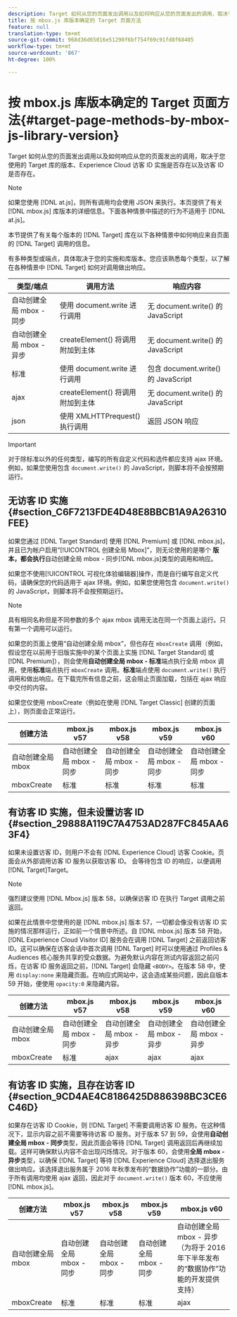 ```yaml
---
description: Target 如何从您的页面发出调用以及如何响应从您的页面发出的调用，取决于您使用的 Target 库的版本、Experience Cloud 访客 ID 实施是否存在以及访客 ID 是否存在。
title: 按 mbox.js 库版本确定的 Target 页面方法
feature: null
translation-type: tm+mt
source-git-commit: 968d36d65016e51290f6bf754f69c91fd8f68405
workflow-type: tm+mt
source-wordcount: '867'
ht-degree: 100%

---
```



# 按 mbox.js 库版本确定的 Target 页面方法{#target-page-methods-by-mbox-js-library-version}

Target 如何从您的页面发出调用以及如何响应从您的页面发出的调用，取决于您使用的 Target 库的版本、Experience Cloud 访客 ID 实施是否存在以及访客 ID 是否存在。

>[!NOTE]
>
>如果您使用 [!DNL at.js]，则所有调用均会使用 JSON 来执行。本页提供了有关 [!DNL mbox.js] 库版本的详细信息。下面各种情景中描述的行为不适用于 [!DNL at.js]。

本节提供了有关每个版本的 [!DNL Target] 库在以下各种情景中如何响应来自页面的 [!DNL Target] 调用的信息。

有多种类型或端点，具体取决于您的实施和库版本。您应该熟悉每个类型，以了解在各种情景中 [!DNL Target] 如何对调用做出响应。

| 类型/端点 | 调用方法 | 响应内容 |
|--- |--- |--- |
| 自动创建全局 mbox - 同步 | 使用 document.write 进行调用 | 无 document.write() 的 JavaScript |
| 自动创建全局 mbox - 异步 | createElement() 将调用附加到主体 | 无 document.write() 的 JavaScript |
| 标准 | 使用 document.write 进行调用 | 包含 document.write() 的 JavaScript |
| ajax | createElement() 将调用附加到主体 | 无 document.write() 的 JavaScript |
| json | 使用 XMLHTTPrequest() 执行调用 | 返回 JSON 响应 |

>[!IMPORTANT]
>
>对于除标准以外的任何类型，编写的所有自定义代码和选件都应支持 ajax 环境。例如，如果您使用包含 `document.write()` 的 JavaScript，则脚本将不会按预期运行。

## 无访客 ID 实施 {#section_C6F7213FDE4D48E8BBCB1A9A26310FEE}

如果您通过 [!DNL Target Standard] 使用 [!DNL Premium] 或 [!DNL mbox.js]，并且已为帐户启用“[!UICONTROL 创建全局 Mbox]”，则无论使用的是哪个 **版本，都会执行**&#x200B;自动创建全局 mbox - 同步[!DNL mbox.js]类型的调用和响应。

如果您不使用[!UICONTROL 可视化体验编辑器]操作，而是自行编写自定义代码，请确保您的代码适用于 ajax 环境。例如，如果您使用包含 `document.write()` 的 JavaScript，则脚本将不会按预期运行。

>[!NOTE]
>
>具有相同名称但是不同参数的多个 ajax mbox 调用无法在同一个页面上运行。只有第一个调用可以运行。

如果您的页面上使用“自动创建全局 mbox”，但也存在 `mboxCreate` 调用（例如，假设您在以前用于旧版实施中的某个页面上实施 [!DNL Target Standard] 或 [!DNL Premium]），则会使用**自动创建全局 mbox - 标准**端点执行全局 mbox 调用，使用&#x200B;**标准**&#x200B;端点执行 `mboxCreate` 调用。**标准**&#x200B;端点使用 `document.write()` 执行调用和做出响应。在下载完所有信息之前，这会阻止页面加载，包括在 ajax 响应中交付的内容。

如果您仅使用 mboxCreate（例如在使用 [!DNL Target Classic] 创建的页面上），则页面会正常运行。

| 创建方法 | mbox.js v57 | mbox.js v58 | mbox.js v59 | mbox.js v60 |
|---|---|---|---|---|
| 自动创建全局 mbox | 自动创建全局 mbox - 同步 | 自动创建全局 mbox - 同步 | 自动创建全局 mbox - 同步 | 自动创建全局 mbox - 同步 |
| mboxCreate | 标准 | 标准 | 标准 | 标准 |

## 有访客 ID 实施，但未设置访客 ID {#section_29888A119C7A4753AD287FC845AA63F4}

如果未设置访客 ID，则用户不会有 [!DNL Experience Cloud] 访客 Cookie。页面会从外部调用访客 ID 服务以获取访客 ID。 会等待包含 ID 的响应，以便调用 [!DNL Target]Target。

>[!NOTE]
>
>强烈建议使用 [!DNL Mbox.js] 版本 58，以确保访客 ID 在执行 Target 调用之前返回。

如果在此情景中您使用的是 [!DNL mbox.js] 版本 57，一切都会像没有访客 ID 实施的情况那样运行，正如前一个情景中所述。自 [!DNL mbox.js] 版本 58 开始，[!DNL Experience Cloud Visitor ID] 服务会在调用 [!DNL Target] 之前返回访客 ID。这可以确保在访客会话中首次调用 [!DNL Target] 时可以使用通过 Profiles &amp; Audiences 核心服务共享的受众数据。为避免默认内容在测试内容返回之前闪烁，在访客 ID 服务返回之前，[!DNL Target] 会隐藏 `<BODY>`。在版本 58 中，使用 `display:none` 来隐藏页面。在响应式网站中，这会造成某些问题，因此自版本 59 开始，便使用 `opacity:0` 来隐藏内容。

| 创建方法 | mbox.js v57 | mbox.js v58 | mbox.js v59 | mbox.js v60 |
|---|---|---|---|---|
| 自动创建全局 mbox | 自动创建全局 mbox - 同步 | 自动创建全局 mbox - 异步 | 自动创建全局 mbox - 异步 | 自动创建全局 mbox - 异步 |
| mboxCreate | 标准 | ajax | ajax | ajax |

## 有访客 ID 实施，且存在访客 ID {#section_9CD4AE4C8186425D886398BC3CE6C46D}

如果存在访客 ID Cookie，则 [!DNL Target] 不需要调用访客 ID 服务。在这种情况下，显示内容之前不需要等待访客 ID 服务。对于版本 57 到 59，会使用&#x200B;**自动创建全局 mbox - 同步**&#x200B;类型，因此页面会等待 [!DNL Target] 调用返回后再继续加载。这样可确保默认内容不会出现闪烁情况。对于版本 60，会使用&#x200B;**全局 mbox - 异步**&#x200B;类型，以确保 [!DNL Target] 等待 [!DNL Experience Cloud] 选择退出服务做出响应。该选择退出服务属于 2016 年秋季发布的“数据协作”功能的一部分。由于所有调用均使用 ajax 返回，因此对于 `document.write()` 版本 60，不应使用 [!DNL mbox.js]。

| 创建方法 | mbox.js v57 | mbox.js v58 | mbox.js v59 | mbox.js v60 |
|---|---|---|---|---|
| 自动创建全局 mbox | 自动创建全局 mbox - 同步 | 自动创建全局 mbox - 同步 | 自动创建全局 mbox - 同步 | 自动创建全局 mbox - 异步（为将于 2016 年下半年发布的“数据协作”功能的开发提供支持） |
| mboxCreate | 标准 | 标准 | 标准 | ajax |